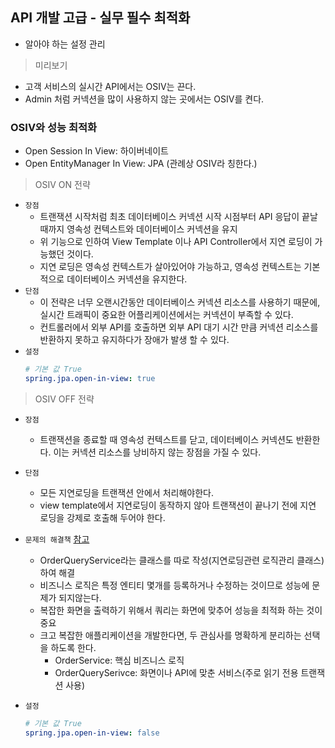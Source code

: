 ## API 개발 고급 - 실무 필수 최적화
- 알아야 하는 설정 관리

> 미리보기

- 고객 서비스의 실시간 API에서는 OSIV는 끈다.
- Admin 처럼 커넥션을 많이 사용하지 않는 곳에서는 OSIV를 켠다.

### OSIV와 성능 최적화

- Open Session In View: 하이버네이트
- Open EntityManager In View: JPA
  (관례상 OSIV라 칭한다.)

> OSIV ON 전략

- `장점`
    - 트랜잭션 시작처럼 최초 데이터베이스 커넥션 시작 시점부터 API 응답이 끝날 때까지 영속성 컨텍스트와 데이터베이스 커넥션을 유지
    - 위 기능으로 인하여 View Template 이나 API Controller에서 지연 로딩이 가능했던 것이다.
    - 지연 로딩은 영속성 컨텍스트가 살아있어야 가능하고, 영속성 컨텍스트는 기본적으로 데이터베이스 커넥션을 유지한다.
- `단점`
    - 이 전략은 너무 오랜시간동안 데이터베이스 커넥션 리소스를 사용하기 때문에, 실시간 트래픽이 중요한 어플리케이션에서는 커넥션이 부족할 수 있다.
    - 컨트롤러에서 외부 API를 호출하면 외부 API 대기 시간 만큼 커넥션 리소스를 반환하지 못하고 유지하다가 장애가 발생 할 수 있다.
- `설정`
  ```yml
  # 기본 값 True
  spring.jpa.open-in-view: true
  ```

> OSIV OFF 전략

- `장점`
    - 트랜잭션을 종료할 때 영속성 컨텍스트를 닫고, 데이터베이스 커넥션도 반환한다. 이는 커넥션 리소스를 낭비하지 않는 장점을 가질 수 있다.
- `단점`
    - 모든 지연로딩을 트랜잭션 안에서 처리해야한다.
    - view template에서 지연로딩이 동작하지 않아 트랜잭션이 끝나기 전에 지연 로딩을 강제로 호출해 두어야 한다.

- `문제의 해결책` [참고](https://en.wikipedia.org/wiki/Command–query_separation)
    - OrderQueryService라는 클래스를 따로 작성(지연로딩관련 로직관리 클래스)하여 해결
    - 비즈니스 로직은 특정 엔티티 몇개를 등록하거나 수정하는 것이므로 성능에 문제가 되지않는다.
    - 복잡한 화면을 출력하기 위해서 쿼리는 화면에 맞추어 성능을 최적화 하는 것이 중요
    - 크고 복잡한 애플리케이션을 개발한다면, 두 관심사를 명확하게 분리하는 선택을 하도록 한다.
        - OrderService: 핵심 비즈니스 로직
        - OrderQuerySerivce: 화면이나 API에 맞춘 서비스(주로 읽기 전용 트랜잭션 사용)
- `설정`
  ```yml
  # 기본 값 True
  spring.jpa.open-in-view: false
  ```
